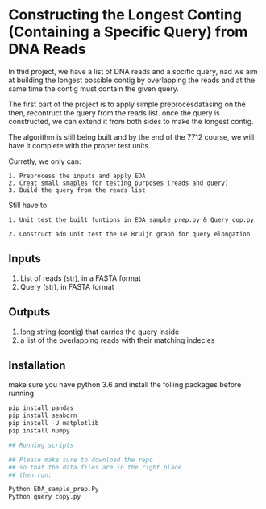 
# Constructing the Longest Conting (Containing a Specific Query) from DNA Reads 

In thid project, we have a list of DNA reads and a spcific query, nad we aim at building the longest possible contig by overlapping the reads and at the same time the contig must contain the given query.

The first part of the project is to apply simple preprocesdatasing on the 
then, recontruct the query from the reads list. 
once the query is constructed, we can extend it from both sides to make the longest contig.

The algorithm is still being built and by the end of the 7712 course, we will have it complete with the proper test units.

Curretly, we only can: 
    
    1. Preprocess the inputs and apply EDA
    2. Creat small smaples for testing purposes (reads and query)
    3. Build the query from the reads list 

Still have to:
    
    1. Unit test the built funtions in EDA_sample_prep.py & Query_cop.py 
    
    2. Construct adn Unit test the De Bruijn graph for query elongation
    
## Inputs
1. List of reads (str), in a FASTA format
2. Query (str), in FASTA format
## Outputs
1. long string (contig) that carries the query inside
2. a list of the overlapping reads with their matching indecies
## Installation
make sure you have python 3.6 and 
install the folling packages before running
```python
pip install pandas
pip install seaborn
pip install -U matplotlib
pip install numpy

## Running scripts

## Please make sure to download the repo 
## so that the data files are in the right place
## then run:

Python EDA_sample_prep.Py
Python query copy.py
